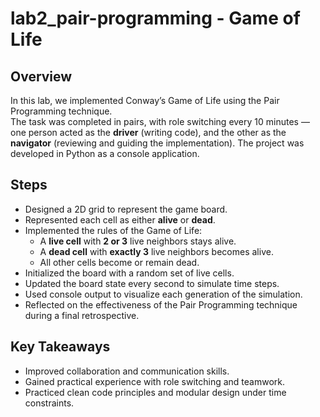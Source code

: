 # lab2_pair-programming - Game of Life

## Overview
In this lab, we implemented Conway’s Game of Life using the Pair Programming technique.  
The task was completed in pairs, with role switching every 10 minutes — one person acted as the **driver** (writing code), and the other as the **navigator** (reviewing and guiding the implementation). The project was developed in Python as a console application.

## Steps

- Designed a 2D grid to represent the game board.
- Represented each cell as either **alive** or **dead**.
- Implemented the rules of the Game of Life:
  - A **live cell** with **2 or 3** live neighbors stays alive.
  - A **dead cell** with **exactly 3** live neighbors becomes alive.
  - All other cells become or remain dead.
- Initialized the board with a random set of live cells.
- Updated the board state every second to simulate time steps.
- Used console output to visualize each generation of the simulation.
- Reflected on the effectiveness of the Pair Programming technique during a final retrospective.

## Key Takeaways

- Improved collaboration and communication skills.
- Gained practical experience with role switching and teamwork.
- Practiced clean code principles and modular design under time constraints.

